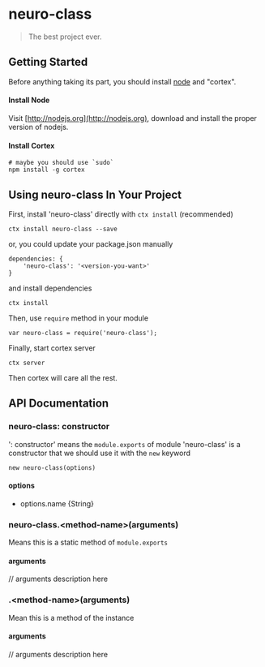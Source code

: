 # neuro-class

> The best project ever.

## Getting Started
Before anything taking its part, you should install [node](http://nodejs.org) and "cortex".

#### Install Node

Visit [http://nodejs.org](http://nodejs.org), download and install the proper version of nodejs.

#### Install Cortex

    # maybe you should use `sudo`
    npm install -g cortex

## Using neuro-class In Your Project

First, install 'neuro-class' directly with `ctx install` (recommended)
	
	ctx install neuro-class --save
	
or, you could update your package.json manually
    
    dependencies: {
        'neuro-class': '<version-you-want>'
    }
    
and install dependencies
	
	ctx install
    
Then, use `require` method in your module
    
    var neuro-class = require('neuro-class');
    
Finally, start cortex server
    
    ctx server
    
Then cortex will care all the rest.


## API Documentation

### neuro-class: constructor
': constructor' means the `module.exports` of module 'neuro-class' is a constructor that we should use it with the `new` keyword

	new neuro-class(options)
	
#### options
- options.name {String}



### neuro-class.\<method-name\>(arguments)
Means this is a static method of `module.exports`

#### arguments
// arguments description here

### .\<method-name\>(arguments)
Mean this is a method of the instance

#### arguments
// arguments description here